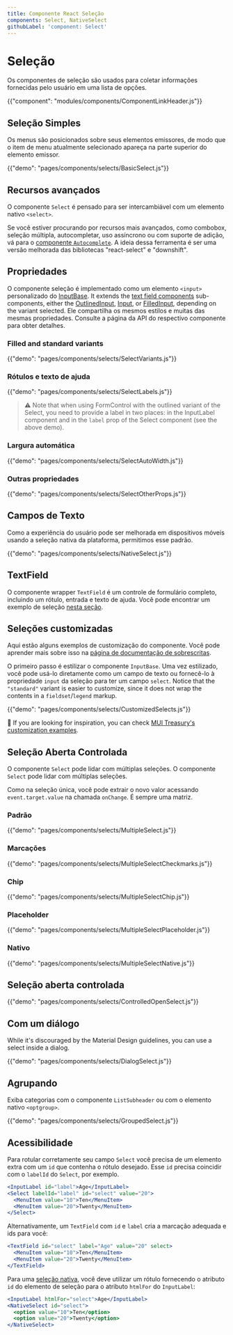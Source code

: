 ```yaml
---
title: Componente React Seleção
components: Select, NativeSelect
githubLabel: 'component: Select'
---
```


# Seleção

<p class="description">Os componentes de seleção são usados para coletar informações fornecidas pelo usuário em uma lista de opções.</p>

{{"component": "modules/components/ComponentLinkHeader.js"}}

## Seleção Simples

Os menus são posicionados sobre seus elementos emissores, de modo que o item de menu atualmente selecionado apareça na parte superior do elemento emissor.

{{"demo": "pages/components/selects/BasicSelect.js"}}

## Recursos avançados

O componente `Select` é pensado para ser intercambiável com um elemento nativo `<select>`.

Se você estiver procurando por recursos mais avançados, como combobox, seleção múltipla, autocompletar, uso assíncrono ou com suporte de adição, vá para o [ componente `Autocomplete`](/components/autocomplete/). A ideia dessa ferramenta é ser uma versão melhorada das bibliotecas "react-select" e "downshift".

## Propriedades

O componente seleção é implementado como um elemento `<input>` personalizado do [InputBase](/api/input-base/). It extends the [text field components](/components/text-fields/) sub-components, either the [OutlinedInput](/api/outlined-input/), [Input](/api/input/), or [FilledInput](/api/filled-input/), depending on the variant selected. Ele compartilha os mesmos estilos e muitas das mesmas propriedades. Consulte a página da API do respectivo componente para obter detalhes.

### Filled and standard variants

{{"demo": "pages/components/selects/SelectVariants.js"}}

### Rótulos e texto de ajuda

{{"demo": "pages/components/selects/SelectLabels.js"}}

> ⚠ Note that when using FormControl with the outlined variant of the Select, you need to provide a label in two places: in the InputLabel component and in the `label` prop of the Select component (see the above demo).

### Largura automática

{{"demo": "pages/components/selects/SelectAutoWidth.js"}}

### Outras propriedades

{{"demo": "pages/components/selects/SelectOtherProps.js"}}

## Campos de Texto

Como a experiência do usuário pode ser melhorada em dispositivos móveis usando a seleção nativa da plataforma, permitimos esse padrão.

{{"demo": "pages/components/selects/NativeSelect.js"}}

## TextField

O componente wrapper `TextField` é um controle de formulário completo, incluindo um rótulo, entrada e texto de ajuda. Você pode encontrar um exemplo de seleção [nesta seção](/components/text-fields/#select).

## Seleções customizadas

Aqui estão alguns exemplos de customização do componente. Você pode aprender mais sobre isso na [página de documentação de sobrescritas](/customization/how-to-customize/).

O primeiro passo é estilizar o componente `InputBase`. Uma vez estilizado, você pode usá-lo diretamente como um campo de texto ou fornecê-lo à propriedade `input` da seleção para ter um campo `select`. Notice that the `"standard"` variant is easier to customize, since it does not wrap the contents in a `fieldset`/`legend` markup.

{{"demo": "pages/components/selects/CustomizedSelects.js"}}

🎨 If you are looking for inspiration, you can check [MUI Treasury's customization examples](https://mui-treasury.com/styles/select/).

## Seleção Aberta Controlada

O componente `Select` pode lidar com múltiplas seleções. O componente `Select` pode lidar com múltiplas seleções.

Como na seleção única, você pode extrair o novo valor acessando `event.target.value` na chamada `onChange`. É sempre uma matriz.

### Padrão

{{"demo": "pages/components/selects/MultipleSelect.js"}}

### Marcações

{{"demo": "pages/components/selects/MultipleSelectCheckmarks.js"}}

### Chip

{{"demo": "pages/components/selects/MultipleSelectChip.js"}}

### Placeholder

{{"demo": "pages/components/selects/MultipleSelectPlaceholder.js"}}

### Nativo

{{"demo": "pages/components/selects/MultipleSelectNative.js"}}

## Seleção aberta controlada

{{"demo": "pages/components/selects/ControlledOpenSelect.js"}}

## Com um diálogo

While it's discouraged by the Material Design guidelines, you can use a select inside a dialog.

{{"demo": "pages/components/selects/DialogSelect.js"}}

## Agrupando

Exiba categorias com o componente `ListSubheader` ou com o elemento nativo `<optgroup>`.

{{"demo": "pages/components/selects/GroupedSelect.js"}}

## Acessibilidade

Para rotular corretamente seu campo  `Select` você precisa de um elemento extra com um `id` que contenha o rótulo desejado. Esse `id` precisa coincidir com o `labelId` do `Select`, por exemplo.

```jsx
<InputLabel id="label">Age</InputLabel>
<Select labelId="label" id="select" value="20">
  <MenuItem value="10">Ten</MenuItem>
  <MenuItem value="20">Twenty</MenuItem>
</Select>
```

Alternativamente, um `TextField` com `id` e `label` cria a marcação adequada e ids para você:

```jsx
<TextField id="select" label="Age" value="20" select>
  <MenuItem value="10">Ten</MenuItem>
  <MenuItem value="20">Twenty</MenuItem>
</TextField>
```

Para uma [seleção nativa](#native-select), você deve utilizar um rótulo fornecendo o atributo `id` do elemento de seleção para o atributo `htmlFor` do `InputLabel`:

```jsx
<InputLabel htmlFor="select">Age</InputLabel>
<NativeSelect id="select">
  <option value="10">Ten</option>
  <option value="20">Twenty</option>
</NativeSelect>
```
